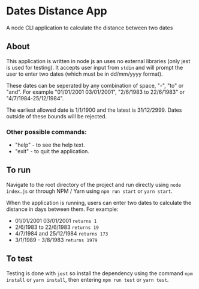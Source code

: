 # Dates Distance App
A node CLI application to calculate the distance between two dates

## About
This application is written in node js an uses no external libraries (only jest is used for testing). It accepts user input from `stdin` and will prompt the user to enter two dates (which must be in dd/mm/yyyy format). 

These dates can be seperated by any combination of space, "-", "to" or "and". For example "01/01/2001 03/01/2001", "2/6/1983 to 22/6/1983" or "4/7/1984-25/12/1984".

The earliest allowed date is 1/1/1900 and the latest is 31/12/2999. Dates outside of these bounds will be rejected.
  
### Other possible commands:
  - "help" - to see the help text.
  - "exit" - to quit the application.

## To run
Navigate to the root directory of the project and run directly using `node index.js` or through NPM / Yarn using `npm run start` or `yarn start`.

When the application is running, users can enter two dates to calculate the distance in days between them. For example:
- 01/01/2001 03/01/2001 `returns 1`
- 2/6/1983 to 22/6/1983 `returns 19`
- 4/7/1984 and 25/12/1984 `returns 173`
- 3/1/1989 - 3/8/1983 `returns 1979`

## To test
Testing is done with `jest` so install the dependency using the command `npm install` or `yarn install`, then entering `npm run test` or `yarn test`.